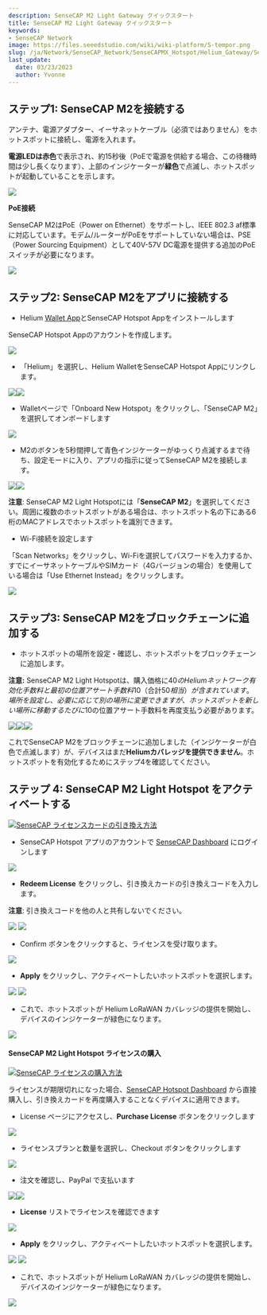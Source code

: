```yaml
---
description: SenseCAP M2 Light Gateway クイックスタート
title: SenseCAP M2 Light Gateway クイックスタート
keywords:
- SenseCAP Network
image: https://files.seeedstudio.com/wiki/wiki-platform/S-tempor.png
slug: /ja/Network/SenseCAP_Network/SenseCAPMX_Hotspot/Helium_Gateway/SenseCAP_M2_Light/Quick_Start
last_update:
  date: 03/23/2023
  author: Yvonne
---
```


## **ステップ1: SenseCAP M2を接続する**

アンテナ、電源アダプター、イーサネットケーブル（必須ではありません）をホットスポットに接続し、電源を入れます。

**電源LEDは赤色**で表示され、約15秒後（PoEで電源を供給する場合、この待機時間は少し長くなります）、上部のインジケーターが**緑色**で点滅し、ホットスポットが起動していることを示します。

![](https://files.seeedstudio.com/wiki/wiki-platform/sensor_network/M2_Light_Hotspot/image1.png)

**PoE接続**

SenseCAP M2はPoE（Power on Ethernet）をサポートし、IEEE 802.3 af標準に対応しています。モデム/ルーターがPoEをサポートしていない場合は、PSE（Power Sourcing Equipment）として40V-57V DC電源を提供する追加のPoEスイッチが必要になります。

![](https://files.seeedstudio.com/wiki/wiki-platform/sensor_network/M2_Light_Hotspot/image2.png)

## **ステップ2: SenseCAP M2をアプリに接続する**

- Helium [Wallet App](https://docs.helium.com/wallets/helium-wallet-app)とSenseCAP Hotspot Appをインストールします

SenseCAP Hotspot Appのアカウントを作成します。

![](https://files.seeedstudio.com/wiki/wiki-platform/sensor_network/M2_Light_Hotspot/image3.png)

- 「Helium」を選択し、Helium WalletをSenseCAP Hotspot Appにリンクします。

![](https://files.seeedstudio.com/wiki/wiki-platform/sensor_network/M2_Light_Hotspot/image4.png)![](https://files.seeedstudio.com/wiki/wiki-platform/sensor_network/M2_Light_Hotspot/image5.png)

- Walletページで「Onboard New Hotspot」をクリックし、「SenseCAP M2」を選択してオンボードします

![](https://files.seeedstudio.com/wiki/wiki-platform/sensor_network/M2_Light_Hotspot/image6.png)

- M2のボタンを5秒間押して青色インジケーターがゆっくり点滅するまで待ち、設定モードに入り、アプリの指示に従ってSenseCAP M2を接続します。

![](https://files.seeedstudio.com/wiki/wiki-platform/sensor_network/M2_Light_Hotspot/image7.png)![](https://files.seeedstudio.com/wiki/wiki-platform/sensor_network/M2_Light_Hotspot/image8.png)

**注意**: SenseCAP M2 Light Hotspotには「**SenseCAP M2**」を選択してください。周囲に複数のホットスポットがある場合は、ホットスポット名の下にある6桁のMACアドレスでホットスポットを識別できます。

- Wi-Fi接続を設定します

「Scan Networks」をクリックし、Wi-Fiを選択してパスワードを入力するか、すでにイーサネットケーブルやSIMカード（4Gバージョンの場合）を使用している場合は「Use Ethernet Instead」をクリックします。

![](https://files.seeedstudio.com/wiki/wiki-platform/sensor_network/M2_Light_Hotspot/image9.png)

## **ステップ3: SenseCAP M2をブロックチェーンに追加する**

- ホットスポットの場所を設定・確認し、ホットスポットをブロックチェーンに追加します。

**注意:** SenseCAP M2 Light Hotspotは、購入価格に$40のHeliumネットワーク有効化手数料と最初の位置アサート手数料$10（合計$50相当）が含まれています。場所を設定し、必要に応じて別の場所に変更できますが、ホットスポットを新しい場所に移動するたびに$10の位置アサート手数料を再度支払う必要があります。

![](https://files.seeedstudio.com/wiki/wiki-platform/sensor_network/M2_Light_Hotspot/image10.png)![](https://files.seeedstudio.com/wiki/wiki-platform/sensor_network/M2_Light_Hotspot/image11.png)![](https://files.seeedstudio.com/wiki/wiki-platform/sensor_network/M2_Light_Hotspot/image12.png)

これでSenseCAP M2をブロックチェーンに追加しました（インジケーターが白色で点滅します）が、デバイスはまだ**Heliumカバレッジを提供できません**。ホットスポットを有効化するためにステップ4を確認してください。

## **ステップ 4: SenseCAP M2 Light Hotspot をアクティベートする**

[![SenseCAP ライセンスカードの引き換え方法](https://files.seeedstudio.com/wiki/wiki-platform/sensor_network/M2_Light_Hotspot/redeem.png)](https://www.youtube.com/watch?v=D59QTtMUKdM)

- SenseCAP Hotspot アプリのアカウントで [SenseCAP Dashboard](https://status.sensecapmx.cloud/#/login?redirect=/dashboard) にログインします

![](https://files.seeedstudio.com/wiki/wiki-platform/sensor_network/M2_Light_Hotspot/image13.png)

- **Redeem License** をクリックし、引き換えカードの引き換えコードを入力します。

**注意**: 引き換えコードを他の人と共有しないでください。

![](https://files.seeedstudio.com/wiki/wiki-platform/sensor_network/M2_Light_Hotspot/image14.png)
![](https://files.seeedstudio.com/wiki/wiki-platform/sensor_network/M2_Light_Hotspot/image15.png)

- Confirm ボタンをクリックすると、ライセンスを受け取ります。

![](https://files.seeedstudio.com/wiki/wiki-platform/sensor_network/M2_Light_Hotspot/image16.png)

- **Apply** をクリックし、アクティベートしたいホットスポットを選択します。

![](https://files.seeedstudio.com/wiki/wiki-platform/sensor_network/M2_Light_Hotspot/image17.png) ![](https://files.seeedstudio.com/wiki/wiki-platform/sensor_network/M2_Light_Hotspot/image18.png)

- これで、ホットスポットが Helium LoRaWAN カバレッジの提供を開始し、デバイスのインジケーターが緑色になります。

![](https://files.seeedstudio.com/wiki/wiki-platform/sensor_network/M2_Light_Hotspot/image19.png)

#### **SenseCAP M2 Light Hotspot ライセンスの購入**

[![SenseCAP ライセンスの購入方法](https://files.seeedstudio.com/wiki/wiki-platform/sensor_network/M2_Light_Hotspot/purchase.png)](https://youtu.be/efkWlmRGWmU)

ライセンスが期限切れになった場合、[SenseCAP Hotspot Dashboard](https://status.sensecapmx.cloud/#/login?redirect=/dashboard) から直接購入し、引き換えカードを再度購入することなくデバイスに適用できます。

- License ページにアクセスし、**Purchase License** ボタンをクリックします

![](https://files.seeedstudio.com/wiki/wiki-platform/sensor_network/M2_Light_Hotspot/image20.png)

- ライセンスプランと数量を選択し、Checkout ボタンをクリックします

![](https://files.seeedstudio.com/wiki/wiki-platform/sensor_network/M2_Light_Hotspot/image21.png)

- 注文を確認し、PayPal で支払います

![](https://files.seeedstudio.com/wiki/wiki-platform/sensor_network/M2_Light_Hotspot/image22.png)![](https://files.seeedstudio.com/wiki/wiki-platform/sensor_network/M2_Light_Hotspot/image23.png)

- **License** リストでライセンスを確認できます

![](https://files.seeedstudio.com/wiki/wiki-platform/sensor_network/M2_Light_Hotspot/image24.png)

- **Apply** をクリックし、アクティベートしたいホットスポットを選択します。

![](https://files.seeedstudio.com/wiki/wiki-platform/sensor_network/M2_Light_Hotspot/image25.png)
![](https://files.seeedstudio.com/wiki/wiki-platform/sensor_network/M2_Light_Hotspot/image26.png)

- これで、ホットスポットが Helium LoRaWAN カバレッジの提供を開始し、デバイスのインジケーターが緑色になります。

![](https://files.seeedstudio.com/wiki/wiki-platform/sensor_network/M2_Light_Hotspot/image27.png)

